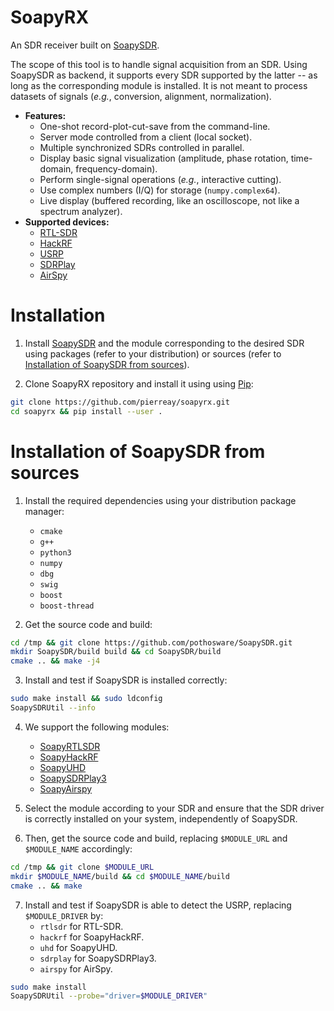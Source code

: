 # SoapyRX

An SDR receiver built on [SoapySDR](https://github.com/pothosware/SoapySDR/wiki).

The scope of this tool is to handle signal acquisition from an SDR.
Using SoapySDR as backend, it supports every SDR supported by the latter -- as long as the corresponding module is installed.
It is not meant to process datasets of signals (*e.g.*, conversion, alignment, normalization).

- **Features:**
    - One-shot record-plot-cut-save from the command-line.
    - Server mode controlled from a client (local socket).
    - Multiple synchronized SDRs controlled in parallel.
    - Display basic signal visualization (amplitude, phase rotation, time-domain, frequency-domain).
    - Perform single-signal operations (*e.g.*, interactive cutting).
    - Use complex numbers (I/Q) for storage (`numpy.complex64`).
    - Live display (buffered recording, like an oscilloscope, not like a spectrum analyzer).
-   **Supported devices:**
    - [RTL-SDR](https://www.rtl-sdr.com/)
    - [HackRF](https://greatscottgadgets.com/hackrf/one/)
    - [USRP](https://www.ettus.com/product-categories/usrp-bus-series/)
    - [SDRPlay](https://www.sdrplay.com/)
    - [AirSpy](https://airspy.com/)

# Installation

1. Install [SoapySDR](https://github.com/pothosware/SoapySDR/wiki) and the module corresponding to the desired SDR using packages (refer to your distribution) or sources (refer to [Installation of SoapySDR from sources](#org4130826)).

2.  Clone SoapyRX repository and install it using using [Pip](https://pypi.org/project/pip/):

```bash
git clone https://github.com/pierreay/soapyrx.git
cd soapyrx && pip install --user .
```

# Installation of SoapySDR from sources

1. Install the required dependencies using your distribution package manager:
    - `cmake`
    - `g++`
    - `python3`
    - `numpy`
    - `dbg`
    - `swig`
    - `boost`
    - `boost-thread`

2. Get the source code and build:

```bash
cd /tmp && git clone https://github.com/pothosware/SoapySDR.git
mkdir SoapySDR/build build && cd SoapySDR/build
cmake .. && make -j4
```

3. Install and test if SoapySDR is installed correctly:

```bash
sudo make install && sudo ldconfig
SoapySDRUtil --info
```

4. We support the following modules:
    - [SoapyRTLSDR](https://github.com/pothosware/SoapyRTLSDR)
    - [SoapyHackRF](https://github.com/pothosware/SoapyHackRF.git)
    - [SoapyUHD](https://github.com/pothosware/SoapyUHD.git)
    - [SoapySDRPlay3](https://github.com/pothosware/SoapySDRPlay3)
    - [SoapyAirspy](https://github.com/pothosware/SoapyAirspy)

5. Select the module according to your SDR and ensure that the SDR driver is correctly installed on your system, independently of SoapySDR.

6. Then, get the source code and build, replacing `$MODULE_URL` and `$MODULE_NAME` accordingly:

```bash
cd /tmp && git clone $MODULE_URL
mkdir $MODULE_NAME/build && cd $MODULE_NAME/build
cmake .. && make
```

7. Install and test if SoapySDR is able to detect the USRP, replacing `$MODULE_DRIVER` by:
    - `rtlsdr` for RTL-SDR.
    - `hackrf` for SoapyHackRF.
    - `uhd` for SoapyUHD.
    - `sdrplay` for SoapySDRPlay3.
    - `airspy` for AirSpy.
    
```bash
sudo make install
SoapySDRUtil --probe="driver=$MODULE_DRIVER"
```
